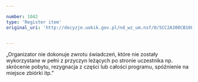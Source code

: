 ```yaml
---

number: 1042
type: 'Register item'
original_uri: 'http://decyzje.uokik.gov.pl/nd_wz_um.nsf/0/5CC2A300CB10F281C12572DD003297BE?OpenDocument'


---
```


„Organizator nie dokonuje zwrotu świadczeń, które nie zostały wykorzystane w pełni z przyczyn leżących po stronie uczestnika np. skrócenie pobytu, rezygnacja z części lub całości programu, spóźnienie na miejsce zbiórki itp.”
